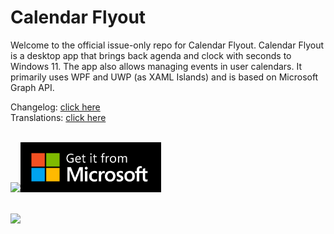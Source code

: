 # Calendar Flyout

Welcome to the official issue-only repo for Calendar Flyout. Calendar Flyout is a desktop app that brings back agenda and clock with seconds to Windows 11. The app also allows managing events in user calendars. It primarily uses WPF and UWP (as XAML Islands) and is based on Microsoft Graph API.

Changelog: [click here](https://github.com/michalleptuch/calendar-flyout/blob/main/CHANGELOG.md)  
Translations: [click here](https://crowdin.com/project/calendarflyout)  
<br>

<a href="https://www.microsoft.com/store/apps/9P2B3PLJXH3V">
<img src="https://store-images.s-microsoft.com/image/apps.16617.14565777777550263.eec22724-04b8-4632-afaa-a8db3d49bac1.04529260-ca79-4fb4-b35e-71768ad4f0b1" width=80/><img src="https://github.com/michalleptuch/michalleptuch/blob/main/images/get.png?raw=true" height=80 /></a>
<br><br>

![](images/CalendarFlyoutHero.png)

